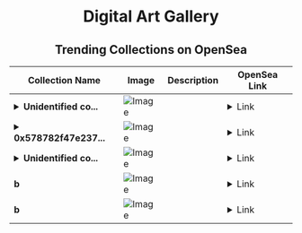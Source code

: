 <div align="center">

# Digital Art Gallery

## Trending Collections on OpenSea

| Collection Name                       | Image                                                                                     | Description                       | OpenSea Link                                                                                          |
|---------------------------------------|-------------------------------------------------------------------------------------------|-----------------------------------|--------------------------------------------------------------------------------------------------------|
| **<details><summary>Unidentified co...</summary>Unidentified contract c7e2b7d6-7983-4c8e-805c-2533c66b3683</details>** | ![Image](https://i.seadn.io/s/raw/files/a837708742ad8afcb35eb60ba787976d.jpg?w=500&auto=format?w=200&auto=format) |  | <details><summary>Link</summary>[Unidentified contract c7e2b7d6-7983-4c8e-805c-2533c66b3683](https://opensea.io/collection/unidentified-contract-c7e2b7d6-7983-4c8e-805c-2533)</details> |
| **<details><summary>0x578782f47e237...</summary>0x578782f47e2373c7241606b7d327db70d3cb760d</details>** | ![Image](https://i.seadn.io/s/raw/files/0120dbe70465f91ae019e541cba50a56.jpg?w=500&auto=format?w=200&auto=format) |  | <details><summary>Link</summary>[0x578782f47e2373c7241606b7d327db70d3cb760d](https://opensea.io/collection/0x578782f47e2373c7241606b7d327db70d3cb760d)</details> |
| **<details><summary>Unidentified co...</summary>Unidentified contract 56edc909-642f-4401-801c-dfb869cc843c</details>** | ![Image](https://i.seadn.io/s/raw/files/a837708742ad8afcb35eb60ba787976d.jpg?w=500&auto=format?w=200&auto=format) |  | <details><summary>Link</summary>[Unidentified contract 56edc909-642f-4401-801c-dfb869cc843c](https://opensea.io/collection/unidentified-contract-56edc909-642f-4401-801c-dfb8)</details> |
| **b** | ![Image](https://i.seadn.io/s/raw/files/184e879e8a72d766d5e53fa9cfa29237.jpg?w=500&auto=format?w=200&auto=format) |  | <details><summary>Link</summary>[b](https://opensea.io/collection/b-8778)</details> |
| **b** | ![Image](https://i.seadn.io/s/raw/files/60425129d8b9674a48735150e2622dcb.jpg?w=500&auto=format?w=200&auto=format) |  | <details><summary>Link</summary>[b](https://opensea.io/collection/b-8777)</details> |

</div>